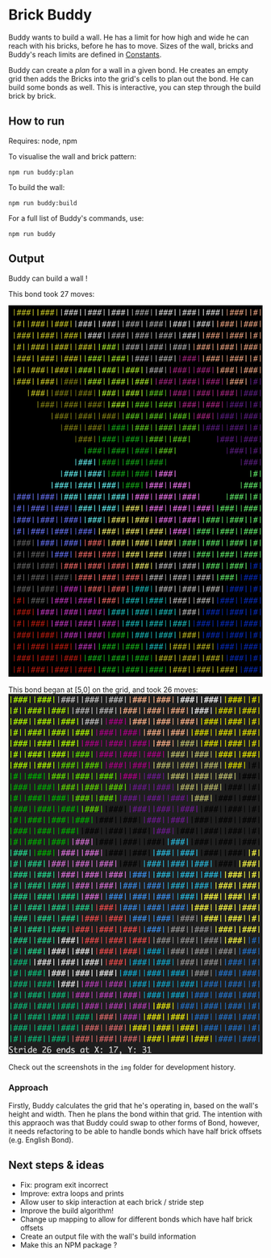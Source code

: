 # Brick Buddy

Buddy wants to build a wall. He has a limit for how high and wide he can reach with his bricks, before he has to move. Sizes of the wall, bricks and Buddy's reach limits are defined in [Constants](./src/helpers/constants.js).

Buddy can create a _plan_ for a wall in a given bond. He creates an empty grid then adds the Bricks into the grid's cells to plan out the bond. He can build some bonds as well. This is interactive, you can step through the build brick by brick.

## How to run

Requires: node, npm

To visualise the wall and brick pattern:
```
npm run buddy:plan
```
To build the wall:
```
npm run buddy:build
```
For a full list of Buddy's commands, use:
```
npm run buddy
```

## Output

Buddy can build a wall ! 

This bond took 27 moves:

![Screenshot of final build state](./img/build_output_3.png)

This bond began at [5,0] on the grid, and took 26 moves:
![Screenshot of final build state with offset start](./img/build_output_4.png)

Check out the screenshots in the `img` folder for development history. 

### Approach

Firstly, Buddy calculates the grid that he's operating in, based on the wall's height and width. Then he plans the bond within that grid. The intention with this appraoch was that Buddy could swap to other forms of Bond, however, it needs refactoring to be able to handle bonds which have half brick offsets (e.g. English Bond).

## Next steps & ideas

- Fix: program exit incorrect
- Improve: extra loops and prints
- Allow user to skip interaction at each brick / stride step
- Improve the build algorithm!
- Change up mapping to allow for different bonds which have half brick offsets
- Create an output file with the wall's build information
- Make this an NPM package ?
